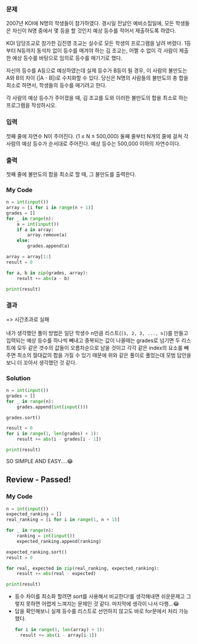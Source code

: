 ### 문제
2007년 KOI에 N명의 학생들이 참가하였다. 경시일 전날인 예비소집일에, 모든 학생들은 자신이 N명 중에서 몇 등을 할 것인지 예상 등수를 적어서 제출하도록 하였다.

KOI 담당조교로 참가한 김진영 조교는 실수로 모든 학생의 프로그램을 날려 버렸다. 1등부터 N등까지 동석차 없이 등수를 매겨야 하는 김 조교는, 어쩔 수 없이 각 사람이 제출한 예상 등수를 바탕으로 임의로 등수를 매기기로 했다.

자신의 등수를 A등으로 예상하였는데 실제 등수가 B등이 될 경우, 이 사람의 불만도는 A와 B의 차이 (|A - B|)로 수치화할 수 있다. 당신은 N명의 사람들의 불만도의 총 합을 최소로 하면서, 학생들의 등수를 매기려고 한다.

각 사람의 예상 등수가 주어졌을 때, 김 조교를 도와 이러한 불만도의 합을 최소로 하는 프로그램을 작성하시오.

### 입력 
첫째 줄에 자연수 N이 주어진다. (1 ≤ N ≤ 500,000) 둘째 줄부터 N개의 줄에 걸쳐 각 사람의 예상 등수가 순서대로 주어진다. 예상 등수는 500,000 이하의 자연수이다.

### 출력
첫째 줄에 불만도의 합을 최소로 할 때, 그 불만도를 출력한다.

### My Code
```python
n = int(input())
array = [i for i in range(n + 1)]
grades = []
for _ in range(n):
    a = int(input())
    if a in array:
        array.remove(a)
    else:
        grades.append(a)

array = array[1:]
result = 0

for a, b in zip(grades, array):
    result += abs(a - b)

print(result)
```
### 결과
=> 시간초과로 실패<br><br>
내가 생각했던 풀이 방법은 일단 학생수 n만큼 리스트(`[1, 2, 3, ..., n]`)를 만들고 입력되는 예상 등수를 하나씩 빼내고 중복되는 값이 나올때는 grades로 넘기면 두 리스트에 모두 같은 갯수의 값들이 오름차순으로 남을 것이고 각각 같은 index의 요소를 빼주면 최소의 절대값의 합을 가질 수 있기 때문에 위와 같은 풀이로 풀었는데 모범 답안을 보니 더 꼬아서 생각했던 것 같다.

### Solution
```python
n = int(input())
grades = []
for _ in range(n):
    grades.append(int(input()))

grades.sort()

result = 0
for i in range(1, len(grades) + 1):
    result += abs(i - grades[i - 1])

print(result)
```
SO SIMPLE AND EASY....😂

## Review - Passed!
### My Code
```python
n = int(input())
expected_ranking = []
real_ranking = [i for i in range(1, n + 1)]

for _ in range(n):
    ranking = int(input())
    expected_ranking.append(ranking)

expected_ranking.sort()
result = 0

for real, expected in zip(real_ranking, expected_ranking):
    result += abs(real - expected)

print(result)
```
- 등수 차이를 최소화 할려면 sort를 사용해서 비교한다!를 생각해내면 쉬운문제고 그렇지 못하면 어렵게 느껴지는 문제인 것 같다. 마지막에 생각이 나서 다행...😂
- 답을 확인해보니 실제 등수를 리스트로 선언하지 않고도 바로 for문에서 처리 가능했다.
    ```python
    for i in range(1, len(array) + 1):
      result += abs(i - array[i-1])
    ```
